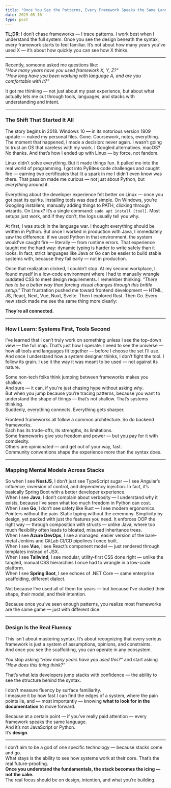 ```yaml
---
title: "Once You See the Patterns, Every Framework Speaks the Same Language"
date: 2025-05-10
type: post
---
```


**TL;DR**: I don’t chase frameworks — I trace patterns. I work best when I understand the full system. Once you see the design beneath the syntax, every framework starts to feel familiar. It’s not about how many years you’ve used X — it’s about how quickly you can see how X thinks.

---

Recently, someone asked me questions like:  
*"How many years have you used framework X, Y, Z?"*  
*"How long have you been working with language A, and are you comfortable with it?"*  

It got me thinking — not just about my past experience, but about what actually lets me cut through tools, languages, and stacks with understanding and intent.

---

### The Shift That Started It All

The story begins in 2018. Windows 10 — in its notorious version 1809 update — nuked my personal files. Gone. Coursework, notes, everything. The moment that happened, I made a decision: never again. I wasn’t going to trust an OS that careless with my work. I Googled alternatives. macOS? No thanks. And that’s how I ended up with Linux — by force, not fandom.

Linux didn’t solve everything. But it made things fun. It pulled me into the real world of programming. I got into PyBites code challenges and caught fire — earning two certificates that lit a spark in me I didn’t even know was there. That passion made me curious — not just about Python, but *everything* around it.

Everything about the developer experience felt better on Linux — once you got past its quirks. Installing tools was dead simple. On Windows, you’re Googling installers, manually adding things to PATH, clicking through wizards. On Linux? It’s a single command: `sudo apt install [tool]`. Most setups just work, and if they don’t, the logs usually tell you why.

At first, I was stuck in the language war. I thought everything should be written in Python. But once I worked in production with Java, I immediately saw the difference: if we used Python in that environment, the system would’ve caught fire — literally — from runtime errors. That experience taught me the hard way: dynamic typing is harder to write safely than it looks. In fact, strict languages like Java or Go can be easier to build stable systems with, because they fail early — not in production.

Once that realization clicked, I couldn’t stop. At my second workplace, I found myself in a low-code environment where I had to manually wrangle outdated CSS to meet design requirements. I remember thinking: *"There has to be a better way than forcing visual changes through this brittle setup."* That frustration pushed me toward frontend development — HTML, JS, React, Next, Vue, Nuxt, Svelte. Then I explored Rust. Then Go. Every new stack made me see the same thing more clearly:

**They’re all connected.**

---

### How I Learn: Systems First, Tools Second

I’ve learned that I can’t truly work on something unless I see the top-down view — the full map. That’s just how I operate. I need to see the universe — how all tools and languages fit together — before I choose the set I’ll use. And once I understand how a system designer thinks, I don’t fight the tool. I follow its grain. I use it the way it was meant to be used — not against its nature.

Some non-tech folks think jumping between frameworks makes you shallow.  
And sure — it can, if you're just chasing hype without asking *why*.  
But when you jump because you’re tracing patterns, because you want to understand the shape of things — that’s not shallow. That’s systems thinking.  
Suddenly, everything connects. Everything gets sharper.

Frontend frameworks all follow a common architecture. So do backend frameworks.  
Each has its trade-offs, its strengths, its limitations.  
Some frameworks give you freedom and power — but you pay for it with complexity.  
Others are opinionated — and get out of your way, fast.  
Community conventions shape the experience more than the syntax does.

---

### Mapping Mental Models Across Stacks

So when I see **NestJS**, I don’t just see TypeScript sugar — I see Angular’s influence, inversion of control, and dependency injection. In fact, it’s basically Spring Boot with a better developer experience.  
When I see **Java**, I don’t complain about verbosity — I understand why it exists, because I’ve seen what too much freedom in Python can cost.  
When I see **Go**, I don’t see safety like Rust — I see modern ergonomics. Pointers without the pain. Static typing without the ceremony. Simplicity by design, yet packed with just the features you need. It enforces OOP the right way — through composition with structs — unlike Java, where too much flexibility often leads to bloated, misused inheritance trees.  
When I see **Azure DevOps**, I see a managed, easier version of the bare-metal Jenkins and GitLab CI/CD pipelines I once built.  
When I see **Vue**, I see React’s component model — just rendered through templates instead of JSX.  
When I see **Tailwind**, I see modular, utility-first CSS done right — unlike the tangled, manual CSS hierarchies I once had to wrangle in a low-code platform.  
When I see **Spring Boot**, I see echoes of .NET Core — same enterprise scaffolding, different dialect.

Not because I’ve used all of them for years — but because I’ve studied their shape, their model, and their intention.

Because once you’ve seen enough patterns, you realize most frameworks are the same game — just with different dice.

---

### Design Is the Real Fluency

This isn’t about mastering syntax. It’s about recognizing that every serious framework is just a system of assumptions, opinions, and constraints.  
And once you see the scaffolding, you can operate in any ecosystem.

You stop asking *“How many years have you used this?”* and start asking *“How does this thing think?”*

That’s what lets developers jump stacks with confidence — the ability to see the structure behind the syntax.

I don’t measure fluency by surface familiarity.  
I measure it by how fast I can find the edges of a system, where the pain points lie, and — most importantly — knowing **what to look for in the documentation** to move forward.

Because at a certain point — if you’ve really paid attention — every framework speaks the same language.  
And it’s not JavaScript or Python.  
It’s **design**.

---

I don’t aim to be a god of one specific technology — because stacks come and go.  
What stays is the ability to see how systems work at their core. That’s the real future-proofing.  
**Once you understand the fundamentals, the stack becomes the icing — not the cake.**  
The real focus should be on design, intention, and what you’re building.
